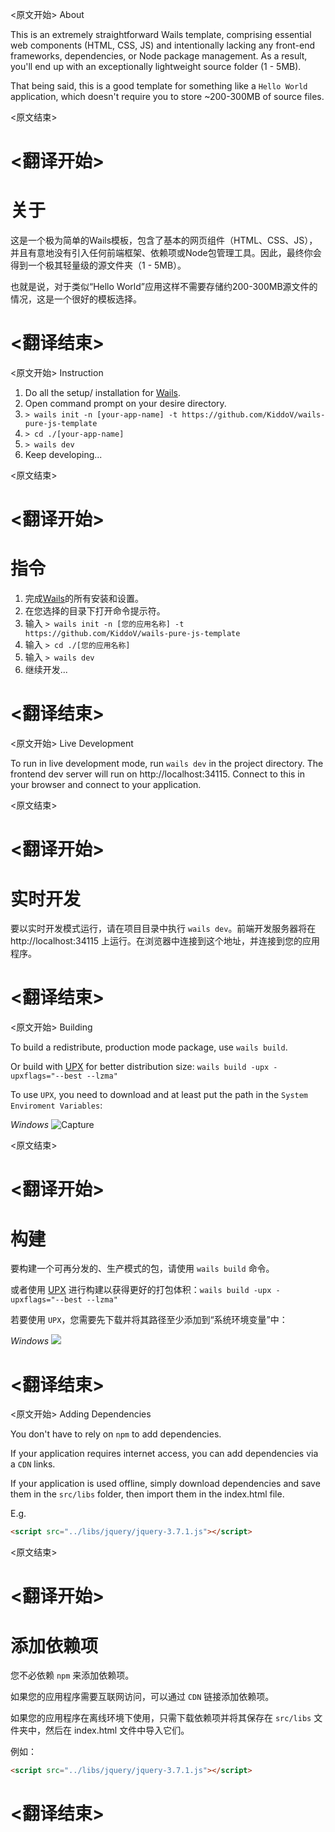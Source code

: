 
<原文开始>
About

This is an extremely straightforward Wails template, comprising essential web components (HTML, CSS, JS) and intentionally lacking any front-end frameworks, dependencies, or Node package management. 
As a result, you'll end up with an exceptionally lightweight source folder (1 - 5MB).

That being said, this is a good template for something like a ``Hello World`` application, which doesn't require you to store ~200-300MB of source files.


<原文结束>

# <翻译开始>
# 关于

这是一个极为简单的Wails模板，包含了基本的网页组件（HTML、CSS、JS），并且有意地没有引入任何前端框架、依赖项或Node包管理工具。因此，最终你会得到一个极其轻量级的源文件夹（1 - 5MB）。

也就是说，对于类似“Hello World”应用这样不需要存储约200-300MB源文件的情况，这是一个很好的模板选择。

# <翻译结束>


<原文开始>
Instruction

1. Do all the setup/ installation for [Wails](https://wails.io/docs/gettingstarted/installation).
2. Open command prompt on your desire directory.
3. ``> wails init -n [your-app-name] -t https://github.com/KiddoV/wails-pure-js-template``
4. ``> cd ./[your-app-name]``
5. ``> wails dev``
6. Keep developing...


<原文结束>

# <翻译开始>
# 指令

1. 完成[Wails](https://wails.io/docs/gettingstarted/installation)的所有安装和设置。
2. 在您选择的目录下打开命令提示符。
3. 输入 ``> wails init -n [您的应用名称] -t https://github.com/KiddoV/wails-pure-js-template``
4. 输入 ``> cd ./[您的应用名称]``
5. 输入 ``> wails dev``
6. 继续开发...

# <翻译结束>


<原文开始>
Live Development

To run in live development mode, run `wails dev` in the project directory. The frontend dev server will run on http://localhost:34115. Connect to this in your browser and connect to your application.


<原文结束>

# <翻译开始>
# 实时开发

要以实时开发模式运行，请在项目目录中执行 `wails dev`。前端开发服务器将在 http://localhost:34115 上运行。在浏览器中连接到这个地址，并连接到您的应用程序。

# <翻译结束>


<原文开始>
Building

To build a redistribute, production mode package, use `wails build`.

Or build with [UPX](https://upx.github.io/) for better distribution size: ``wails build -upx -upxflags="--best --lzma"``

To use ``UPX``, you need to download and at least put the path in the ``System Enviroment Variables``:

*Windows*
![Capture](https://user-images.githubusercontent.com/28552977/191490618-b84d307e-f783-4c68-bd90-3f484de25478.PNG)


<原文结束>

# <翻译开始>
# 构建

要构建一个可再分发的、生产模式的包，请使用 `wails build` 命令。

或者使用 [UPX](https://upx.github.io/) 进行构建以获得更好的打包体积：``wails build -upx -upxflags="--best --lzma"``

若要使用 ``UPX``，您需要先下载并将其路径至少添加到“系统环境变量”中：

*Windows*
![](https://user-images.githubusercontent.com/28552977/191490618-b84d307e-f783-4c68-bd90-3f484de25478.PNG)

# <翻译结束>


<原文开始>
Adding Dependencies

You don't have to rely on ``npm`` to add dependencies.

If your application requires internet access, you can add dependencies via a ``CDN`` links.

If your application is used offline, simply download dependencies and save them in the ``src/libs`` folder, then import them in the index.html file.

E.g.
```html
<script src="../libs/jquery/jquery-3.7.1.js"></script>
```
<原文结束>

# <翻译开始>
# 添加依赖项

您不必依赖 ``npm`` 来添加依赖项。

如果您的应用程序需要互联网访问，可以通过 ``CDN`` 链接添加依赖项。

如果您的应用程序在离线环境下使用，只需下载依赖项并将其保存在 ``src/libs`` 文件夹中，然后在 index.html 文件中导入它们。

例如：

```html
<script src="../libs/jquery/jquery-3.7.1.js"></script>
```

# <翻译结束>

